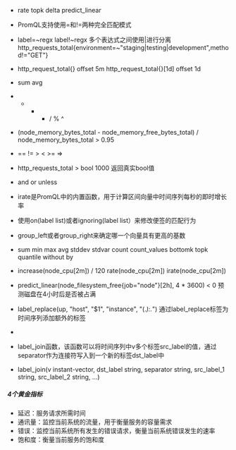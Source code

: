 * rate topk delta predict_linear 
* PromQL支持使用=和!=两种完全匹配模式
* label=~regx label!~regx 多个表达式之间使用|进行分离 http_requests_total{environment=~"staging|testing|development",method!="GET"}
* http_request_total{} offset 5m   http_request_total{}[1d] offset 1d
* sum avg 
* + - * / % ^
* (node_memory_bytes_total - node_memory_free_bytes_total) / node_memory_bytes_total > 0.95
* == != > < >= =>
* http_requests_total > bool 1000 返回真实bool值
* and or unless
* irate是PromQL中的内置函数，用于计算区间向量中时间序列每秒的即时增长率
* 使用on(label list)或者ignoring(label list）来修改便签的匹配行为
* group_left或者group_right来确定哪一个向量具有更高的基数
* sum min max avg stddev stdvar count count_values bottomk topk quantile without by
* increase(node_cpu[2m]) / 120   rate(node_cpu[2m]) irate(node_cpu[2m])
* predict_linear(node_filesystem_free{job="node"}[2h], 4 * 3600) < 0 预测磁盘在4小时后是否被占满
* label_replace(up, "host", "$1", "instance",  "(.*):.*") 通过label_replace标签为时间序列添加额外的标签
* 


* label_join函数，该函数可以将时间序列中v多个标签src_label的值，通过separator作为连接符写入到一个新的标签dst_label中
* label_join(v instant-vector, dst_label string, separator string, src_label_1 string, src_label_2 string, ...)


##### 4个黄金指标

* 延迟：服务请求所需时间
* 通讯量：监控当前系统的流量，用于衡量服务的容量需求
* 错误：监控当前系统所有发生的错误请求，衡量当前系统错误发生的速率
* 饱和度：衡量当前服务的饱和度